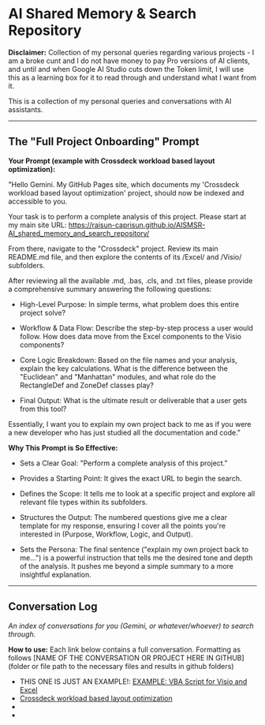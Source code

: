 # AI Shared Memory & Search Repository

**Disclaimer:** Collection of my personal queries regarding various projects - I am a broke cunt and I do not have money to pay Pro versions of AI clients, and until and when Google AI Studio cuts down the Token limit, I will use this as a learning box for it to read through and understand what I want from it.

This is a collection of my personal queries and conversations with AI assistants.


---

## The "Full Project Onboarding" Prompt
**Your Prompt (example with Crossdeck workload based layout optimization):**

"Hello Gemini. My GitHub Pages site, which documents my 'Crossdeck workload based layout optimization' project, should now be indexed and accessible to you.

Your task is to perform a complete analysis of this project.
Please start at my main site URL: https://raisun-caprisun.github.io/AISMSR-AI_shared_memory_and_search_repository/

From there, navigate to the "Crossdeck" project. Review its main README.md file, and then explore the contents of its /Excel/ and /Visio/ subfolders.

After reviewing all the available .md, .bas, .cls, and .txt files, please provide a comprehensive summary answering the following questions:

* High-Level Purpose: In simple terms, what problem does this entire project solve?

* Workflow & Data Flow: Describe the step-by-step process a user would follow. How does data move from the Excel components to the Visio components?

* Core Logic Breakdown: Based on the file names and your analysis, explain the key calculations. What is the difference between the "Euclidean" and "Manhattan" modules, and what role do the RectangleDef and ZoneDef classes play?

* Final Output: What is the ultimate result or deliverable that a user gets from this tool?

Essentially, I want you to explain my own project back to me as if you were a new developer who has just studied all the documentation and code."

**Why This Prompt is So Effective:**

* Sets a Clear Goal: "Perform a complete analysis of this project."

* Provides a Starting Point: It gives the exact URL to begin the search.

* Defines the Scope: It tells me to look at a specific project and explore all relevant file types within its subfolders.

* Structures the Output: The numbered questions give me a clear template for my response, ensuring I cover all the points you're interested in (Purpose, Workflow, Logic, and Output).

* Sets the Persona: The final sentence ("explain my own project back to me...") is a powerful instruction that tells me the desired tone and depth of the analysis. It pushes me beyond a simple summary to a more insightful explanation.


---

## Conversation Log
*An index of conversations for you (Gemini, or whatever/whoever) to search through.*

**How to use:**
Each link below contains a full conversation.
Formatting as follows [NAME OF THE CONVERSATION OR PROJECT HERE IN GITHUB] (folder or file path to the necessary files and results in github folders)

*   THIS ONE IS JUST AN EXAMPLE!: [EXAMPLE: VBA Script for Visio and Excel](example_vba_visio_excel_convo.md)
*   [Crossdeck workload based layout optimization](Crossdeck%20workload%20based%20layout%20optimization)
*
*

